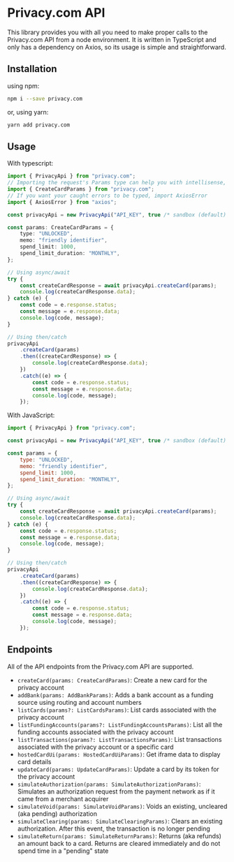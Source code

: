 # Privacy.com API

This library provides you with all you need to make proper calls to the Privacy.com API from a node environment. It is written in TypeScript and only has a dependency on Axios, so its usage is simple and straightforward.

## Installation

using npm:

```sh
npm i --save privacy.com
```

or, using yarn:

```sh
yarn add privacy.com
```

## Usage

With typescript:

```ts
import { PrivacyApi } from "privacy.com";
// Importing the request's Params type can help you with intellisense, but is optional
import { CreateCardParams } from "privacy.com";
// If you want your caught errors to be typed, import AxiosError
import { AxiosError } from "axios";

const privacyApi = new PrivacyApi("API_KEY", true /* sandbox (default) */);

const params: CreateCardParams = {
    type: "UNLOCKED",
    memo: "friendly identifier",
    spend_limit: 1000,
    spend_limit_duration: "MONTHLY",
};

// Using async/await
try {
    const createCardResponse = await privacyApi.createCard(params);
    console.log(createCardResponse.data);
} catch (e) {
    const code = e.response.status;
    const message = e.response.data;
    console.log(code, message);
}

// Using then/catch
privacyApi
    .createCard(params)
    .then((createCardResponse) => {
        console.log(createCardResponse.data);
    })
    .catch((e) => {
        const code = e.response.status;
        const message = e.response.data;
        console.log(code, message);
    });
```

With JavaScript:

```js
import { PrivacyApi } from "privacy.com";

const privacyApi = new PrivacyApi("API_KEY", true /* sandbox (default) */);

const params = {
    type: "UNLOCKED",
    memo: "friendly identifier",
    spend_limit: 1000,
    spend_limit_duration: "MONTHLY",
};

// Using async/await
try {
    const createCardResponse = await privacyApi.createCard(params);
    console.log(createCardResponse.data);
} catch (e) {
    const code = e.response.status;
    const message = e.response.data;
    console.log(code, message);
}

// Using then/catch
privacyApi
    .createCard(params)
    .then((createCardResponse) => {
        console.log(createCardResponse.data);
    })
    .catch((e) => {
        const code = e.response.status;
        const message = e.response.data;
        console.log(code, message);
    });
```

## Endpoints

All of the API endpoints from the Privacy.com API are supported.

-   `createCard(params: CreateCardParams)`: Create a new card for the privacy account
-   `addBank(params: AddBankParams)`: Adds a bank account as a funding source using routing and account numbers
-   `listCards(params?: ListCardsParams)`: List cards associated with the privacy account
-   `listFundingAccounts(params?: ListFundingAccountsParams)`: List all the funding accounts associated with the privacy account
-   `listTransactions(params?: ListTransactionsParams)`: List transactions associated with the privacy account or a specific card
-   `hostedCardUi(params: HostedCardUiParams)`: Get iframe data to display card details
-   `updateCard(params: UpdateCardParams)`: Update a card by its token for the privacy account
-   `simulateAuthorization(params: SimulateAuthorizationParams)`: Simulates an authorization request from the payment network as if it came from a merchant acquirer
-   `simulateVoid(params: SimulateVoidParams)`: Voids an existing, uncleared (aka pending) authorization
-   `simulateClearing(params: SimulateClearingParams)`: Clears an existing authorization. After this event, the transaction is no longer pending
-   `simulateReturn(params: SimulateReturnParams)`: Returns (aka refunds) an amount back to a card. Returns are cleared immediately and do not spend time in a "pending" state
